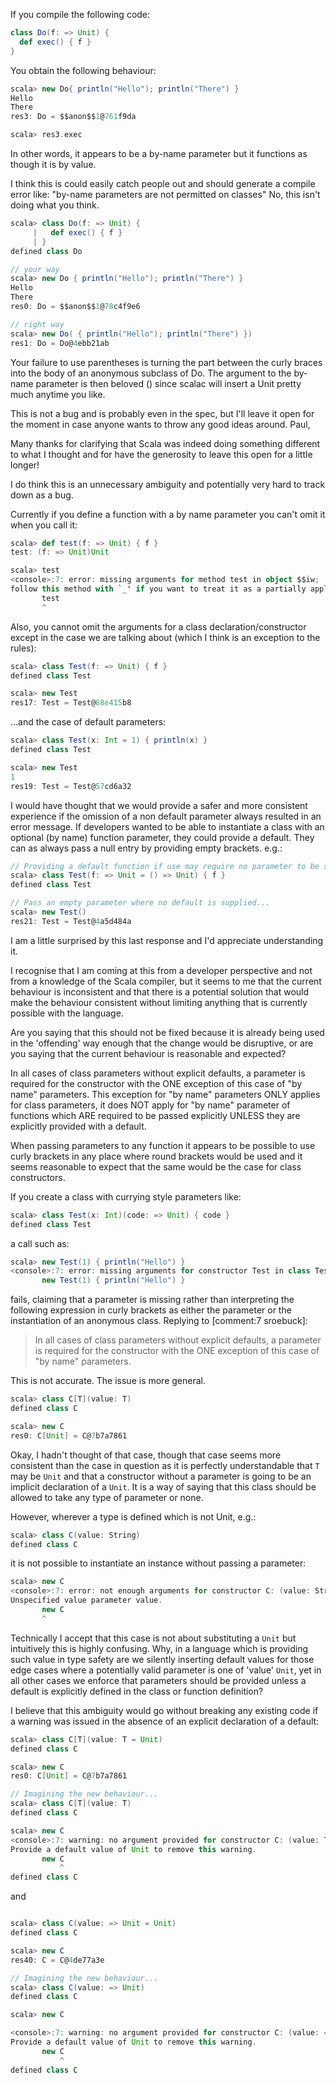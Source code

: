 If you compile the following code:
```scala
class Do(f: => Unit) { 
  def exec() { f } 
} 
```
You obtain the following behaviour:
```scala
scala> new Do{ println("Hello"); println("There") }  
Hello
There
res3: Do = $$anon$$1@761f9da

scala> res3.exec

```
In other words, it appears to be a by-name parameter but it functions as though it is by value.

I think this is could easily catch people out and should generate a compile error like:
  "by-name parameters are not permitted on classes"
No, this isn't doing what you think.
```scala
scala> class Do(f: => Unit) { 
     |   def exec() { f } 
     | } 
defined class Do

// your way
scala> new Do { println("Hello"); println("There") } 
Hello
There
res0: Do = $$anon$$1@78c4f9e6

// right way
scala> new Do( { println("Hello"); println("There") })
res1: Do = Do@4ebb21ab
```
Your failure to use parentheses is turning the part between the curly braces into the body of an anonymous subclass of Do.  The argument to the by-name parameter is then beloved () since scalac will insert a Unit pretty much anytime you like.

This is not a bug and is probably even in the spec, but I'll leave it open for the moment in case anyone wants to throw any good ideas around.
Paul,

Many thanks for clarifying that Scala was indeed doing something different to what I thought and for have the generosity to leave this open for a little longer!

I do think this is an unnecessary ambiguity and potentially very hard to track down as a bug.

Currently if you define a function with a by name parameter you can't omit it when you call it:

```scala
scala> def test(f: => Unit) { f }
test: (f: => Unit)Unit

scala> test
<console>:7: error: missing arguments for method test in object $$iw;
follow this method with `_' if you want to treat it as a partially applied function
       test
       ^
```

Also, you cannot omit the arguments for a class declaration/constructor except in the case we are talking about (which I think is an exception to the rules):
```scala
scala> class Test(f: => Unit) { f }
defined class Test

scala> new Test
res17: Test = Test@68e415b8
```

…and the case of default parameters:
```scala
scala> class Test(x: Int = 1) { println(x) }
defined class Test

scala> new Test
1
res19: Test = Test@57cd6a32
```

I would have thought that we would provide a safer and more consistent experience if the omission of a non default parameter always resulted in an error message.  If developers wanted to be able to instantiate a class with an optional (by name) function parameter, they could provide a default.  They can as always pass a null entry by providing empty brackets.  e.g.:

```scala
// Providing a default function if use may require no parameter to be supplied...
scala> class Test(f: => Unit = () => Unit) { f }
defined class Test

// Pass an empty parameter where no default is supplied...
scala> new Test()
res21: Test = Test@4a5d484a
```
I am a little surprised by this last response and I'd appreciate understanding it.

I recognise that I am coming at this from a developer perspective and not from a knowledge of the Scala compiler, but it seems to me that the current behaviour is inconsistent and that there is a potential solution that would make the behaviour consistent without limiting anything that is currently possible with the language.

Are you saying that this should not be fixed because it is already being used in the 'offending' way enough that the change would be disruptive, or are you saying that the current behaviour is reasonable and expected?

In all cases of class parameters without explicit defaults, a parameter is required for the constructor with the ONE exception of this case of "by name" parameters.  This exception for "by name" parameters ONLY applies for class parameters, it does NOT apply for "by name" parameter of functions which ARE required to be passed explicitly UNLESS they are explicitly provided with a default.

When passing parameters to any function it appears to be possible to use curly brackets in any place where round brackets would be used and it seems reasonable to expect that the same would be the case for class constructors.

If you create a class with currying style parameters like:
```scala
scala> class Test(x: Int)(code: => Unit) { code }
defined class Test
```
a call such as:
```scala
scala> new Test(1) { println("Hello") }
<console>:7: error: missing arguments for constructor Test in class Test
       new Test(1) { println("Hello") }
```
fails, claiming that a parameter is missing rather than interpreting the following expression in curly brackets as either the parameter or the instantiation of an anonymous class.
Replying to [comment:7 sroebuck]:
> In all cases of class parameters without explicit defaults, a parameter is required for the constructor with the ONE exception of this case of "by name" parameters.

This is not accurate.  The issue is more general.
```scala
scala> class C[T](value: T)
defined class C

scala> new C
res0: C[Unit] = C@7b7a7861
```
Okay, I hadn't thought of that case, though that case seems more consistent than the case in question as it is perfectly understandable that `T` may be `Unit` and that a constructor without a parameter is going to be an implicit declaration of a `Unit`.  It is a way of saying that this class should be allowed to take any type of parameter or none.

However, wherever a type is defined which is not Unit, e.g.:
```scala
scala> class C(value: String)       
defined class C
```
it is not possible to instantiate an instance without passing a parameter:
```scala
scala> new C
<console>:7: error: not enough arguments for constructor C: (value: String)C.
Unspecified value parameter value.
       new C
       ^
```

Technically I accept that this case is not about substituting a `Unit` but intuitively this is highly confusing. Why, in a language which is providing such value in type safety are we silently inserting default values for those edge cases where a potentially valid parameter is one of 'value' `Unit`, yet in all other cases we enforce that parameters should be provided unless a default is explicitly defined in the class or function definition?

I believe that this ambiguity would go without breaking any existing code if a warning was issued in the absence of an explicit declaration of a default:
```scala
scala> class C[T](value: T = Unit)
defined class C

scala> new C
res0: C[Unit] = C@7b7a7861

// Imagining the new behaviour...
scala> class C[T](value: T)
defined class C

scala> new C
<console>:7: warning: no argument provided for constructor C: (value: T)C.
Provide a default value of Unit to remove this warning.
       new C
           ^
defined class C
```

and

```scala

scala> class C(value: => Unit = Unit)
defined class C

scala> new C
res40: C = C@4de77a3e

// Imagining the new behaviour...
scala> class C(value: => Unit)
defined class C

scala> new C

<console>:7: warning: no argument provided for constructor C: (value: => Unit)C.
Provide a default value of Unit to remove this warning.
       new C
           ^
defined class C
```
